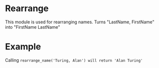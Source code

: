 Rearrange
===========

This module is used for rearranging names.
Turns "LastName, FirstName" into "FirstName LastName"

# Example

Calling `rearrange_name('Turing, Alan') will return 'Alan Turing'`
